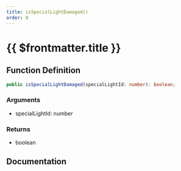 ```yaml
---
title: isSpecialLightDamaged()
order: 0
---
```


# {{ $frontmatter.title }}

## Function Definition

```ts
public isSpecialLightDamaged(specialLightId: number): boolean;
```

### Arguments

* specialLightId: number

### Returns

* boolean

## Documentation

<!--@include: ./parts/isSpecialLightDamaged.md-->
